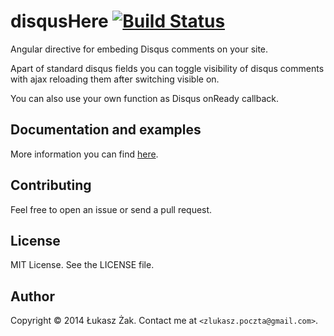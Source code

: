 # disqusHere [![Build Status](https://travis-ci.org/lukasz-zak/disqus-here.svg?branch=master)](https://travis-ci.org/lukasz-zak/disqus-here)

Angular directive for embeding Disqus comments on your site.

Apart of standard disqus fields you can toggle visibility of disqus comments with ajax reloading them after switching visible on.

You can also use your own function as Disqus onReady callback.

## Documentation and examples

More information you can find [here](http://lukasz-zak.github.io/disqus-here/).

## Contributing

Feel free to open an issue or send a pull request.

## License

MIT License. See the LICENSE file.

## Author

Copyright © 2014 Łukasz Żak. Contact me at `<zlukasz.poczta@gmail.com>`.
